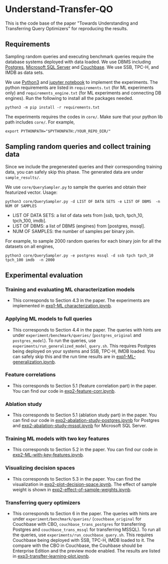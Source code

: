 # Understand-Transfer-QO

<!-- Code cleaning is in procedure. Cleaned version will be available before May 7. -->

This is the code base of the paper "Towards Understanding and Transferring Query Optimizers" for reproducing the results. 

## Requirements
Sampling random queries and executing benchmark queries require the database systems deployed with data loaded. We use DBMS including [Postgres](), [Microsoft SQL Server]() and [Couchbase](). We use SSB, TPC-H, and IMDB as data sets.

We use [Python3]() and [jupyter notebook]() to implement the experiments. The python requirements are listed in `requirements.txt` (for ML experiments only) and `requirements_engine.txt` (for ML experiments and connecting DB engines). Run the following to install all the packages needed.

```python3 -m pip install -r requirements.txt``` 

The experiments requires the codes in `core/`. Make sure that your python lib path includes `core/`. For example, 

```export PYTHONPATH="$PYTHONPATH:/YOUR_REPO_DIR/"```


## Sampling random queries and collect training data
Since we include the pregenerated queries and their corresponding training data, you can safely skip this phase. The generated data are under `sample_results/`. 

We use `core/QuerySampler.py` to sample the queries and obtain their featurized vector.  Usage: 

```
python3 core/QuerySampler.py -d LIST OF DATA SETS -e LIST OF DBMS  -n NUM OF SAMPLES
```

* LIST OF DATA SETS: a list of data sets from [ssb, tpch, tpch_10, tpch_100, imdb].
* LIST OF DBMS: a list of DBMS (engines) from [postgres, mssql].
* NUM OF SAMPLES: the number of samples per binary join.

For example, to sample 2000 random queries for each binary join for all the datasets on all engines,

```
python3 core/QuerySampler.py -e postgres mssql -d ssb tpch tpch_10 tpch_100 imdb  -n 2000
```

## Experimental evaluation 

### Training and evaluating ML characterization models
* This corresponds to Section 4.3 in the paper. The experiments are implemented in [exp1-ML characterization.ipynb](https://github.com/rekords-uw/Understand-Transfer-QO/blob/a6de3bbbeba10c936a0c2cf3c871871a4aafb5f7/experiments/exp1-ML%20characterization.ipynb).

### Applying ML models to full queries
* This corresponds to Section 4.4 in the paper. The queries with hints are under `experiment/benchmark/queries/` (`postgres_original` and `postgres_model`). To run the queries, use `experiments/run_generalized_model_query.sh`. This requires Postgres being deployed on your systems and SSB, TPC-H, IMDB loaded. You can safely skip this and the run time results are in [exp1-ML-generalization.ipynb](https://github.com/rekords-uw/Understand-Transfer-QO/blob/a6de3bbbeba10c936a0c2cf3c871871a4aafb5f7/experiments/exp1-ML-generalization.ipynb).

### Feature correlations
* This corresponds to Section 5.1 (feature correlation part) in the paper. You can find our code in [exp2-feature-corr.ipynb](https://github.com/rekords-uw/Understand-Transfer-QO/blob/a6de3bbbeba10c936a0c2cf3c871871a4aafb5f7/experiments/exp2-feature-corr.ipynb).

### Ablation study
* This corresponds to Section 5.1 (ablation study part) in the paper. You can find our code in [exp2-abalation-study-postgres.ipynb](https://github.com/rekords-uw/Understand-Transfer-QO/blob/a6de3bbbeba10c936a0c2cf3c871871a4aafb5f7/experiments/exp2-abalation-study-postgres.ipynb) for Postgres and [exp2-abalation-study-mssql.ipynb](https://github.com/rekords-uw/Understand-Transfer-QO/blob/a6de3bbbeba10c936a0c2cf3c871871a4aafb5f7/experiments/exp2-abalation-study-mssql.ipynb) for Microsoft SQL Server.

### Training ML models with two key features
* This corresponds to Section 5.2 in the paper. You can find our code in [exp2-ML-with-key-features.ipynb](https://github.com/rekords-uw/Understand-Transfer-QO/blob/a6de3bbbeba10c936a0c2cf3c871871a4aafb5f7/experiments/exp2-ML%20with%20key%20features.ipynb).


### Visualizing decision spaces
* This corresponds to Section 5.3 in the paper. You can find the visualization in [exp2-plot-decision-space.ipynb](https://github.com/rekords-uw/Understand-Transfer-QO/blob/a6de3bbbeba10c936a0c2cf3c871871a4aafb5f7/experiments/exp2-plot%20decision%20space.ipynb). The effect of sample weight is shown in [exp2-effect-of-sample-weights.ipynb](https://github.com/rekords-uw/Understand-Transfer-QO/blob/a6de3bbbeba10c936a0c2cf3c871871a4aafb5f7/experiments/exp2-effect-of-sample-weights.ipynb).

### Transferring query optimizers
* This corresponds to Section 6 in the paper. The queries with hints are under `experiment/benchmark/queries/` (`couchbase_original` for Couchbase with CBO, `couchbase_trans_postgres` for transferring Postgres and `couchbase_trans_mssql` for transferring MSSQL). To run all the queries, use `experiments/run_couchbase_query.sh`. This requires Couchbase being deployed with SSB, TPC-H, IMDB loaded to it. The compare with the CBO in Couchbase, the Couhbase should be Enterprise Edition and the preview mode enabled. The results are listed in [exp3-transfter-learning-plot.ipynb](https://github.com/rekords-uw/Understand-Transfer-QO/blob/a6de3bbbeba10c936a0c2cf3c871871a4aafb5f7/experiments/exp3-transfter-learning-plot.ipynb).
